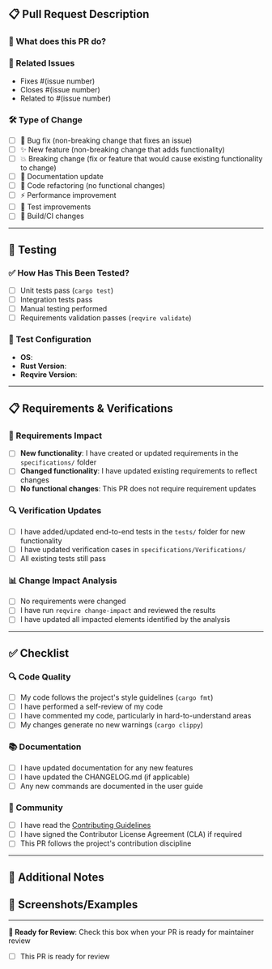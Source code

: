 ## 📋 Pull Request Description

### 🎯 What does this PR do?
<!-- Provide a clear description of what this PR accomplishes -->

### 🔗 Related Issues
<!-- Link to any related issues -->
- Fixes #(issue number)
- Closes #(issue number)
- Related to #(issue number)

### 🛠️ Type of Change
<!-- Check all that apply -->
- [ ] 🐛 Bug fix (non-breaking change that fixes an issue)
- [ ] ✨ New feature (non-breaking change that adds functionality)
- [ ] 💥 Breaking change (fix or feature that would cause existing functionality to change)
- [ ] 📖 Documentation update
- [ ] 🧹 Code refactoring (no functional changes)
- [ ] ⚡ Performance improvement
- [ ] 🧪 Test improvements
- [ ] 🔧 Build/CI changes

---

## 🧪 Testing

### ✅ How Has This Been Tested?
<!-- Describe the tests you ran and/or added -->
- [ ] Unit tests pass (`cargo test`)
- [ ] Integration tests pass
- [ ] Manual testing performed
- [ ] Requirements validation passes (`reqvire validate`)

### 📝 Test Configuration
<!-- If applicable, describe your test environment -->
- **OS**: 
- **Rust Version**: 
- **Reqvire Version**: 

---

## 📋 Requirements & Verifications

### 📖 Requirements Impact
<!-- For Reqvire, we follow strict traceability discipline -->
- [ ] **New functionality**: I have created or updated requirements in the `specifications/` folder
- [ ] **Changed functionality**: I have updated existing requirements to reflect changes
- [ ] **No functional changes**: This PR does not require requirement updates

### 🔍 Verification Updates
<!-- Ensure verifications are maintained -->
- [ ] I have added/updated end-to-end tests in the `tests/` folder for new functionality
- [ ] I have updated verification cases in `specifications/Verifications/` 
- [ ] All existing tests still pass

### 📊 Change Impact Analysis
<!-- Run reqvire change-impact if requirements were modified -->
- [ ] No requirements were changed
- [ ] I have run `reqvire change-impact` and reviewed the results
- [ ] I have updated all impacted elements identified by the analysis

---

## ✅ Checklist

### 🔍 Code Quality
- [ ] My code follows the project's style guidelines (`cargo fmt`)
- [ ] I have performed a self-review of my code
- [ ] I have commented my code, particularly in hard-to-understand areas
- [ ] My changes generate no new warnings (`cargo clippy`)

### 📚 Documentation
- [ ] I have updated documentation for any new features
- [ ] I have updated the CHANGELOG.md (if applicable)
- [ ] Any new commands are documented in the user guide

### 🤝 Community
- [ ] I have read the [Contributing Guidelines](../doc/CONTRIBUTING.md)
- [ ] I have signed the Contributor License Agreement (CLA) if required
- [ ] This PR follows the project's contribution discipline

---

## 📎 Additional Notes
<!-- Any additional information, concerns, or context for reviewers -->

## 📸 Screenshots/Examples
<!-- If applicable, add screenshots or examples showing the changes -->

---

**🚀 Ready for Review**: Check this box when your PR is ready for maintainer review
- [ ] This PR is ready for review